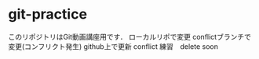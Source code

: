 # git-practice
このリポジトリはGit動画講座用です．
ローカルリポで変更
conflictブランチで変更(コンフリクト発生)
github上で更新
conflict 練習　delete soon